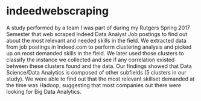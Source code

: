 # indeedwebscraping
A study performed by a team I was part of during my Rutgers Spring 2017 Semester that web scraped Indeed Data Analyst Job postings to find out about the most relevant and needed skills in the field.
We extracted data from job postings in Indeed.com to perform clustering analysis and picked up on most demanded skills in the field. We later used those clusters to classify the instance we collected and see if any correlation existed between these clusters found and the data. Our findings showed that Data Science/Data Analytics is composed of other subfields (5 clusters in our study). 
We were able to find out that the most relevant skillset demanded at the time was Hadoop, suggesting that most companies out there were looking for Big Data Analytics. 
